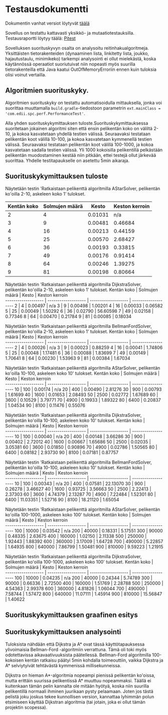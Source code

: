 # Testausdokumentti
Dokumentin vanhat versiot löytyvät [täälä](Testaustilanne.md)

Sovellus on testattu kattavasti yksikkö- ja mutaatiotestauksilla. Testausraportti löytyy täälä: [Pitest](https://htmlpreview.github.io/?https://github.com/lauripaatelainen/Shortest-Path-Challenge/blob/master/Dokumentaatio/pitest/201810052224/index.html)

Sovelluksen suorituskyvyn osalta on analysoitu reitinhakualgoritmeja.
Yksittäisten tietorakenteiden (dynaaminen lista, linkitetty lista, joukko, hajautustaulu, minimikeko) tarkempi analysointi ei ollut mielekästä,
koska käytännössä operaatiot suoriutuivat niin nopeasti myös suurilla tietorakenteilla että Java kaatui OutOfMemoryErroriin ennen kuin tuloksia olisi voinut vertailla.

## Algoritmien suorituskyky.
Algoritmien suorituskyky on testattu automatisoidulla mittauksella, jonka voi suorittaa muuttamalla `build.gradle`-tiedostoon parametrin `ext.mainClass = 'com.edii.spc.perf.PerformanceTest'`.

Alla yhden suorituskykymittauksen tuloste.Suorituskykymittauksessa suoritetaan jokainen algoritmi siten että ensin pelikentän koko on väliltä 2-10, ja kokoa kasvatetaan yhdellä testien välissä.
Seuraavaksi testataan pelikentän koot välillä 10-100, ja kokoa kasvatetaan kymmenellä testien välissä.
Seuraavaksi testataan pelikentän koot välillä 100-1000, ja kokoa kasvatetaan sadalla testien välissä.
Yli 1000 kokoisilla pelikentillä pelkästään pelikentän muodostaminen kestää niin pitkään, ettei testejä ollut järkevää suorittaa. 
Yhdelle testitapaukselle on asetettu 5min aikaraja.

## Suorituskykymittauksen tuloste
Näytetään testin 'Ratkaistaan pelikenttä algoritmilla AStarSolver, pelikentän ko'oilla 2-10, askeleen koko 1' tulokset.

Kentän koko         | Solmujen määrä      | Kesto               | Keston kerroin      
------------------- | ------------------- | ------------------- | ------------------- 
2                   | 4                   | 0.01031             | n/a
3                   | 9                   | 0.00481             | 0.46684
4                   | 16                  | 0.00213             | 0.44159
5                   | 25                  | 0.00570             | 2.68427
6                   | 36                  | 0.00193             | 0.33815
7                   | 49                  | 0.00176             | 0.91414
8                   | 64                  | 0.00246             | 1.39275
9                   | 81                  | 0.00198             | 0.80664

Näytetään testin 'Ratkaistaan pelikenttä algoritmilla DijkstraSolver, pelikentän ko'oilla 2-10, askeleen koko 1' tulokset.
Kentän koko         | Solmujen määrä      | Kesto               | Keston kerroin      
------------------- | ------------------- | ------------------- | ------------------- 
2                   | 4                   | 0.00497             | n/a
3                   | 9                   | 0.00498             | 1.00201
4                   | 16                  | 0.00033             | 0.06582
5                   | 25                  | 0.00049             | 1.50292
6                   | 36                  | 0.02790             | 56.60598
7                   | 49                  | 0.02158             | 0.77346
8                   | 64                  | 0.00470             | 0.21784
9                   | 81                  | 0.00085             | 0.18034

Näytetään testin 'Ratkaistaan pelikenttä algoritmilla BellmanFordSolver, pelikentän ko'oilla 2-10, askeleen koko 1' tulokset.
Kentän koko         | Solmujen määrä      | Kesto               | Keston kerroin      
------------------- | ------------------- | ------------------- | ------------------- 
2                   | 4                   | 0.00026             | n/a
3                   | 9                   | 0.00023             | 0.88259
4                   | 16                  | 0.00041             | 1.74806
5                   | 25                  | 0.00048             | 1.17481
6                   | 36                  | 0.00088             | 1.83699
7                   | 49                  | 0.00149             | 1.70641
8                   | 64                  | 0.00230             | 1.53963
9                   | 81                  | 0.00384             | 1.67034

Näytetään testin 'Ratkaistaan pelikenttä algoritmilla AStarSolver, pelikentän ko'oilla 10-100, askeleen koko 10' tulokset.
Kentän koko         | Solmujen määrä      | Kesto               | Keston kerroin      
------------------- | ------------------- | ------------------- | ------------------- 
10                  | 100                 | 0.00174             | n/a
20                  | 400                 | 0.00490             | 2.81276
30                  | 900                 | 0.00793             | 1.61699
40                  | 1600                | 0.01653             | 2.08493
50                  | 2500                | 0.02772             | 1.67689
60                  | 3600                | 0.10529             | 3.79771
70                  | 4900                | 0.19933             | 1.89322
80                  | 6400                | 0.20837             | 1.04534
90                  | 8100                | 0.11476             | 0.55076

Näytetään testin 'Ratkaistaan pelikenttä algoritmilla DijkstraSolver, pelikentän ko'oilla 10-100, askeleen koko 10' tulokset.
Kentän koko         | Solmujen määrä      | Kesto               | Keston kerroin      
------------------- | ------------------- | ------------------- | ------------------- 
10                  | 100                 | 0.00040             | n/a
20                  | 400                 | 0.00148             | 3.66286
30                  | 900                 | 0.00402             | 2.72012
40                  | 1600                | 0.00667             | 1.65686
50                  | 2500                | 0.02035             | 3.05381
60                  | 3600                | 0.01850             | 0.90896
70                  | 4900                | 0.02786             | 1.50565
80                  | 6400                | 0.08182             | 2.93730
90                  | 8100                | 0.07181             | 0.87757

Näytetään testin 'Ratkaistaan pelikenttä algoritmilla BellmanFordSolver, pelikentän ko'oilla 10-100, askeleen koko 10' tulokset.
Kentän koko         | Solmujen määrä      | Kesto               | Keston kerroin      
------------------- | ------------------- | ------------------- | ------------------- 
10                  | 100                 | 0.00343             | n/a
20                  | 400                 | 0.07581             | 22.13070
30                  | 900                 | 0.26278             | 3.46627
40                  | 1600                | 0.93725             | 3.56663
50                  | 2500                | 2.22413             | 2.37303
60                  | 3600                | 4.74379             | 2.13287
70                  | 4900                | 7.22484             | 1.52301
80                  | 6400                | 11.03351            | 1.52716
90                  | 8100                | 18.21120            | 1.65054

Näytetään testin 'Ratkaistaan pelikenttä algoritmilla AStarSolver, pelikentän ko'oilla 100-1000, askeleen koko 100' tulokset.
Kentän koko         | Solmujen määrä      | Kesto               | Keston kerroin      
------------------- | ------------------- | ------------------- | ------------------- 
100                 | 10000               | 0.03542             | n/a
200                 | 40000               | 0.18331             | 5.17551
300                 | 90000               | 0.48335             | 2.63675
400                 | 160000              | 1.02150             | 2.11338
500                 | 250000              | 1.92443             | 1.88392
600                 | 360000              | 3.17009             | 1.64728
700                 | 490000              | 5.22857             | 1.64935
800                 | 640000              | 7.86799             | 1.50481
900                 | 810000              | 9.59223             | 1.21915

Näytetään testin 'Ratkaistaan pelikenttä algoritmilla DijkstraSolver, pelikentän ko'oilla 100-1000, askeleen koko 100' tulokset.
Kentän koko         | Solmujen määrä      | Kesto               | Keston kerroin      
------------------- | ------------------- | ------------------- | ------------------- 
100                 | 10000               | 0.04235             | n/a
200                 | 40000               | 0.24344             | 5.74789
300                 | 90000               | 0.66336             | 2.72500
400                 | 160000              | 1.51769             | 2.28788
500                 | 250000              | 4.54363             | 2.99378
600                 | 360000              | 4.81826             | 1.06044
700                 | 490000              | 7.58744             | 1.57472
800                 | 640000              | 11.07111            | 1.45914
900                 | 810000              | 15.56847            | 1.40622

## Suorituskykymittauksen graafinen esitys


## Suorituskykymittauksen analysointi
Tuloksista nähdään että Dijkstra ja A* ovat tässä käyttötapauksessa ylivoimaisia Bellman-Ford -algoritmiin verrattuna. Tämä oli toki myös odotettavissa aikavaativuuksista päätellessä. 
Bellman-Ford algoritmilla 100-kokoisen kentän ratkaisu päätyi 5min kohdalla toimeouttiin, vaikka Dijkstra ja A* selviytyivät tehtävästä kymmenissä millisekunneissa. 

Dijkstra on hieman A*-algoritmia nopeampi pienissä pelikentän ko'oissa, mutta erittäin suurissa pelikentissä A* muuttuu nopeammaksi. Täällä ei kuitenkaan tämän pelin kannalta
ole mitään hyötyä, koska niin suurilla pelikentillä normaali ihminen juurikaan pysty pelaamaan. Joten jos tästä pelistä joku joskus tekee kunnollisen version, kannattaa
lyhimmän polun etsimiseen käyttää Dijkstran algoritmia (tai jotain, joka ei ollut tämän projektin scopessa). 
